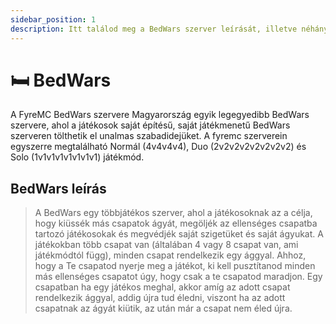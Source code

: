 ```yaml
---
sidebar_position: 1
description: Itt találod meg a BedWars szerver leírását, illetve néhány hasznos tippet és trükköt.
---
```


# 🛏️ BedWars

A FyreMC BedWars szervere Magyarország egyik legegyedibb BedWars szervere, ahol a játékosok saját építésű, saját játékmenetű BedWars szerveren tölthetik el unalmas szabadidejüket. A fyremc szerverein egyszerre megtalálható Normál (4v4v4v4), Duo (2v2v2v2v2v2v2v2) és Solo (1v1v1v1v1v1v1v1) játékmód.

## BedWars leírás

> A BedWars egy többjátékos szerver, ahol a játékosoknak az a célja, hogy kiüssék más csapatok ágyát, megöljék az ellenséges csapatba tartozó játékosokak és megvédjék saját szigetüket és saját ágyukat. A játékokban több csapat van (általában 4 vagy 8 csapat van, ami játékmódtól függ), minden csapat rendelkezik egy ággyal. Ahhoz, hogy a Te csapatod nyerje meg a játékot, ki kell pusztítanod minden más ellenséges csapatot úgy, hogy csak a te csapatod maradjon. Egy csapatban ha egy játékos meghal, akkor amíg az adott csapat rendelkezik ággyal, addig újra tud éledni, viszont ha az adott csapatnak az ágyát kiütik, az után már a csapat nem éled újra.

